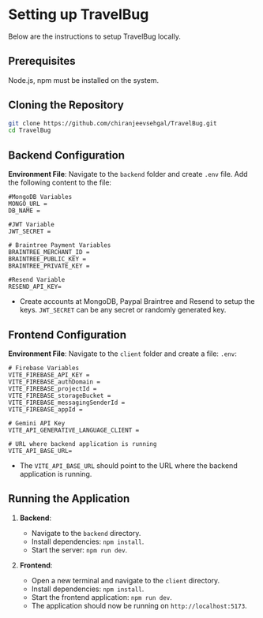 # Setting up TravelBug

Below are the instructions to setup TravelBug locally.

## Prerequisites

Node.js, npm must be installed on the system.

## Cloning the Repository

```bash
git clone https://github.com/chiranjeevsehgal/TravelBug.git
cd TravelBug
```

## Backend Configuration

**Environment File**: Navigate to the `backend` folder and create `.env` file. Add the following content to the file:

    #MongoDB Variables
    MONGO_URL = 
    DB_NAME = 
    
    #JWT Variable
    JWT_SECRET = 

    # Braintree Payment Variables
    BRAINTREE_MERCHANT_ID = 
    BRAINTREE_PUBLIC_KEY = 
    BRAINTREE_PRIVATE_KEY =

    #Resend Variable 
    RESEND_API_KEY= 

 - Create accounts at MongoDB, Paypal Braintree and Resend to setup the keys. `JWT_SECRET` can be any secret or randomly generated key.  
  

## Frontend Configuration

**Environment File**: Navigate to the `client` folder and create a file: `.env`:
    
    # Firebase Variables
    VITE_FIREBASE_API_KEY = 
    VITE_FIREBASE_authDomain = 
    VITE_FIREBASE_projectId = 
    VITE_FIREBASE_storageBucket = 
    VITE_FIREBASE_messagingSenderId = 
    VITE_FIREBASE_appId = 
    
    # Gemini API Key
    VITE_API_GENERATIVE_LANGUAGE_CLIENT = 
    
    # URL where backend application is running
    VITE_API_BASE_URL=

    
- The `VITE_API_BASE_URL` should point to the URL where the backend application is running.

## Running the Application

1. **Backend**:
    - Navigate to the `backend` directory.
    - Install dependencies: `npm install`.
    - Start the server: `npm run dev`.

2. **Frontend**:
    - Open a new terminal and navigate to the `client` directory.
    - Install dependencies: `npm install`.
    - Start the frontend application: `npm run dev`.
    - The application should now be running on `http://localhost:5173`.